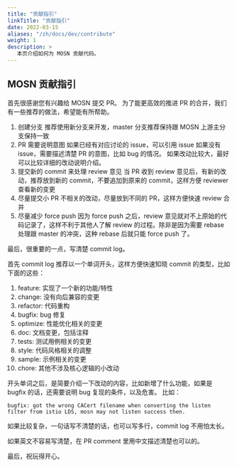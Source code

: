 ```yaml
---
title: "贡献指引"
linkTitle: "贡献指引"
date: 2022-03-15
aliases: "/zh/docs/dev/contribute"
weight: 1
description: >
   本页介绍如何为 MOSN 贡献代码。
---
```


## MOSN 贡献指引

首先很感谢您有兴趣给 MOSN 提交 PR。
为了能更高效的推进 PR 的合并，我们有一些推荐的做法，希望能有所帮助。

1. 创建分支
   推荐使用新分支来开发，master 分支推荐保持跟 MOSN 上游主分支保持一致
2. PR 需要说明意图
   如果已经有对应讨论的 issue，可以引用 issue
   如果没有 issue，需要描述清楚 PR 的意图，比如 bug 的情况。
   如果改动比较大，最好可以比较详细的改动说明介绍。
3. 提交新的 commit 来处理 review 意见
   当 PR 收到 review 意见后，有新的改动，推荐放到新的 commit，不要追加到原来的 commit，这样方便 reviewer 查看新的变更
4. 尽量提交小 PR
   不相关的改动，尽量放到不同的 PR，这样方便快速 review 合并
5. 尽量减少 force push
   因为 force push 之后，review 意见就对不上原始的代码记录了，这样不利于其他人了解 review 的过程。除非是因为需要 rebase 处理跟 master 的冲突，这种 rebase 后就只能 force push 了。

最后，很重要的一点，写清楚 commit log。

首先 commit log 推荐以一个单词开头，这样方便快速知晓 commit 的类型，比如下面的这些：

1. feature: 实现了一个新的功能/特性
2. change: 没有向后兼容的变更
3. refactor: 代码重构
4. bugfix: bug 修复
5. optimize: 性能优化相关的变更
6. doc: 文档变更，包括注释
7. tests: 测试用例相关的变更
8. style: 代码风格相关的调整
9. sample: 示例相关的变更
10. chore: 其他不涉及核心逻辑的小改动

开头单词之后，是简要介绍一下改动的内容，比如新增了什么功能，如果是 bugfix 的话，还需要说明 bug 复现的条件，以及危害。
比如：

```
bugfix: got the wrong CACert filename when converting the listen filter from istio LDS, mosn may not listen success then.
```

如果比较复杂，一句话写不清楚的话，也可以写多行，commit log 不用怕太长。

如果英文不容易写清楚，在 PR comment 里用中文描述清楚也可以的。

最后，祝玩得开心。